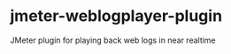 jmeter-weblogplayer-plugin
==========================

JMeter plugin for playing back web logs in near realtime
